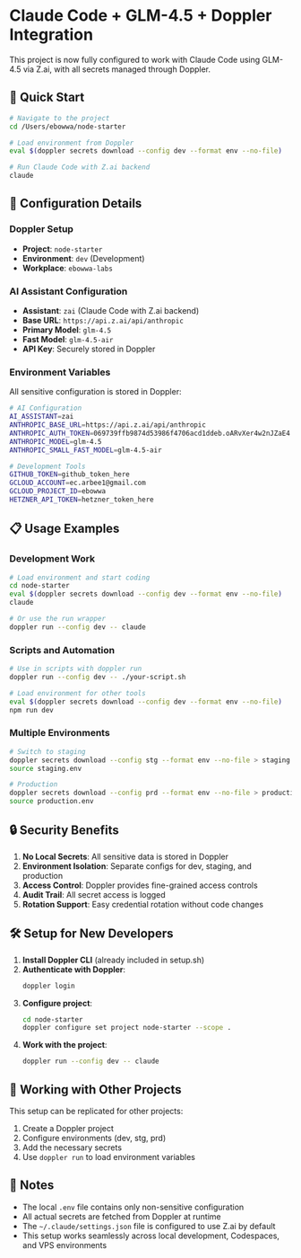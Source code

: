 # Claude Code + GLM-4.5 + Doppler Integration

This project is now fully configured to work with Claude Code using GLM-4.5 via Z.ai, with all secrets managed through Doppler.

## 🚀 Quick Start

```bash
# Navigate to the project
cd /Users/ebowwa/node-starter

# Load environment from Doppler
eval $(doppler secrets download --config dev --format env --no-file)

# Run Claude Code with Z.ai backend
claude
```

## 🔧 Configuration Details

### Doppler Setup
- **Project**: `node-starter`
- **Environment**: `dev` (Development)
- **Workplace**: `ebowwa-labs`

### AI Assistant Configuration
- **Assistant**: `zai` (Claude Code with Z.ai backend)
- **Base URL**: `https://api.z.ai/api/anthropic`
- **Primary Model**: `glm-4.5`
- **Fast Model**: `glm-4.5-air`
- **API Key**: Securely stored in Doppler

### Environment Variables
All sensitive configuration is stored in Doppler:

```bash
# AI Configuration
AI_ASSISTANT=zai
ANTHROPIC_BASE_URL=https://api.z.ai/api/anthropic
ANTHROPIC_AUTH_TOKEN=069739ffb9874d53986f4706acd1ddeb.oARvXer4w2nJZaE4
ANTHROPIC_MODEL=glm-4.5
ANTHROPIC_SMALL_FAST_MODEL=glm-4.5-air

# Development Tools
GITHUB_TOKEN=github_token_here
GCLOUD_ACCOUNT=ec.arbee1@gmail.com
GCLOUD_PROJECT_ID=ebowwa
HETZNER_API_TOKEN=hetzner_token_here
```

## 📋 Usage Examples

### Development Work
```bash
# Load environment and start coding
cd node-starter
eval $(doppler secrets download --config dev --format env --no-file)
claude

# Or use the run wrapper
doppler run --config dev -- claude
```

### Scripts and Automation
```bash
# Use in scripts with doppler run
doppler run --config dev -- ./your-script.sh

# Load environment for other tools
eval $(doppler secrets download --config dev --format env --no-file)
npm run dev
```

### Multiple Environments
```bash
# Switch to staging
doppler secrets download --config stg --format env --no-file > staging.env
source staging.env

# Production
doppler secrets download --config prd --format env --no-file > production.env
source production.env
```

## 🔒 Security Benefits

1. **No Local Secrets**: All sensitive data is stored in Doppler
2. **Environment Isolation**: Separate configs for dev, staging, and production
3. **Access Control**: Doppler provides fine-grained access controls
4. **Audit Trail**: All secret access is logged
5. **Rotation Support**: Easy credential rotation without code changes

## 🛠️ Setup for New Developers

1. **Install Doppler CLI** (already included in setup.sh)
2. **Authenticate with Doppler**:
   ```bash
   doppler login
   ```
3. **Configure project**:
   ```bash
   cd node-starter
   doppler configure set project node-starter --scope .
   ```
4. **Work with the project**:
   ```bash
   doppler run --config dev -- claude
   ```

## 🔄 Working with Other Projects

This setup can be replicated for other projects:

1. Create a Doppler project
2. Configure environments (dev, stg, prd)
3. Add the necessary secrets
4. Use `doppler run` to load environment variables

## 📝 Notes

- The local `.env` file contains only non-sensitive configuration
- All actual secrets are fetched from Doppler at runtime
- The `~/.claude/settings.json` file is configured to use Z.ai by default
- This setup works seamlessly across local development, Codespaces, and VPS environments